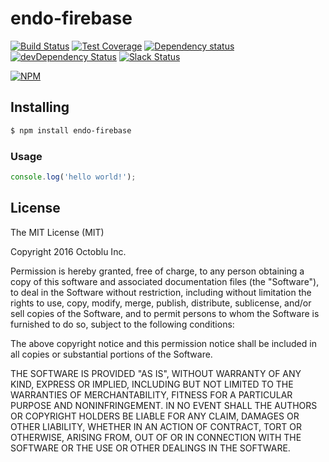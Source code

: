 # endo-firebase

[![Build Status](https://travis-ci.org/octoblu/endo-firebase.svg?branch=master)](https://travis-ci.org/octoblu/endo-firebase)
[![Test Coverage](https://codecov.io/gh/octoblu/endo-firebase/branch/master/graph/badge.svg)](https://codecov.io/gh/octoblu/endo-firebase)
[![Dependency status](http://img.shields.io/david/octoblu/endo-firebase.svg?style=flat)](https://david-dm.org/octoblu/endo-firebase)
[![devDependency Status](http://img.shields.io/david/dev/octoblu/endo-firebase.svg?style=flat)](https://david-dm.org/octoblu/endo-firebase#info=devDependencies)
[![Slack Status](http://community-slack.octoblu.com/badge.svg)](http://community-slack.octoblu.com)

[![NPM](https://nodei.co/npm/endo-firebase.svg?style=flat)](https://npmjs.org/package/endo-firebase)


## Installing

```bash
$ npm install endo-firebase
```

### Usage

```javascript
console.log('hello world!');
```

## License

The MIT License (MIT)

Copyright 2016 Octoblu Inc.

Permission is hereby granted, free of charge, to any person obtaining a copy
of this software and associated documentation files (the "Software"), to deal
in the Software without restriction, including without limitation the rights
to use, copy, modify, merge, publish, distribute, sublicense, and/or sell
copies of the Software, and to permit persons to whom the Software is
furnished to do so, subject to the following conditions:

The above copyright notice and this permission notice shall be included in
all copies or substantial portions of the Software.

THE SOFTWARE IS PROVIDED "AS IS", WITHOUT WARRANTY OF ANY KIND, EXPRESS OR
IMPLIED, INCLUDING BUT NOT LIMITED TO THE WARRANTIES OF MERCHANTABILITY,
FITNESS FOR A PARTICULAR PURPOSE AND NONINFRINGEMENT. IN NO EVENT SHALL THE
AUTHORS OR COPYRIGHT HOLDERS BE LIABLE FOR ANY CLAIM, DAMAGES OR OTHER
LIABILITY, WHETHER IN AN ACTION OF CONTRACT, TORT OR OTHERWISE, ARISING FROM,
OUT OF OR IN CONNECTION WITH THE SOFTWARE OR THE USE OR OTHER DEALINGS IN
THE SOFTWARE.

